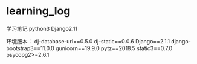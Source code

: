 # learning_log
学习笔记
python3
Django2.11

环境版本：
dj-database-url==0.5.0
dj-static==0.0.6
Django==2.1.1
django-bootstrap3==11.0.0
gunicorn==19.9.0
pytz==2018.5
static3==0.7.0
psycopg2>=2.6.1
